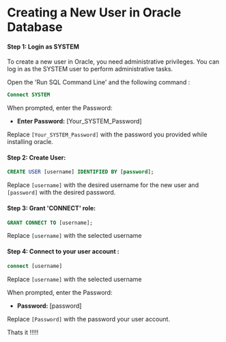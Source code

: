 # Creating a New User in Oracle Database

#### Step 1: Login as SYSTEM 

To create a new user in Oracle, you need administrative privileges. You can log in as the SYSTEM user to perform administrative tasks.

Open the 'Run SQL Command Line' and the following command :

```sql
Connect SYSTEM
```
When prompted, enter the Password:

- **Enter Password:** [Your_SYSTEM_Password] 


Replace `[Your_SYSTEM_Password]` with the password you provided while installing oracle.


#### Step 2: Create User:

```sql
CREATE USER [username] IDENTIFIED BY [password];
```
Replace `[username]` with the desired username for the new user and `[password]` with the desired password.


#### Step 3: Grant 'CONNECT' role:

```sql
GRANT CONNECT TO [username];
```
Replace `[username]` with the selected username



#### Step 4: Connect to your user account :

```sql
connect [username] 
```
Replace `[username]` with the selected username

When prompted, enter the Password:

- **Password:** [password] 


Replace `[Password]` with the password your user account.

Thats it !!!!!